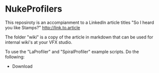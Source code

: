 # NukeProfilers

This reposiroty is an accompianment to a LinkedIn article titles "So I heard you like Stamps?"
http://link.to.article

The folder "wiki" is a copy of the article in markdown that can be used for internal wiki's at your VFX studio.

To use the "LaProfiler" and "SpiralProfiler" example scripts. Do the following:

- Download 

